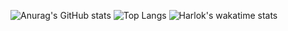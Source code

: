   ![Anurag's GitHub stats](https://github-readme-stats.vercel.app/api?username=Top-Slayer&show=reviews,discussions_started,discussions_answered,prs_merged,prs_merged_percentage_icons=true&theme=tokyonight)
  ![Top Langs](https://github-readme-stats.vercel.app/api/top-langs/?username=Top-Slayer&layout=donut&theme=tokyonight)
  ![Harlok's wakatime stats](https://github-readme-stats.vercel.app/api/wakatime?username=TopSlayer%theme=tokyonight)
